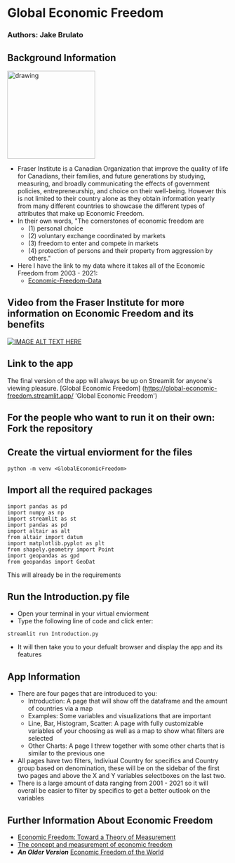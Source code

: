 # Global Economic Freedom
### Authors: Jake Brulato

## Background Information
<img src="https://upload.wikimedia.org/wikipedia/commons/thumb/1/1b/Fraser_Institute_logo.svg/1200px-Fraser_Institute_logo.svg.png" alt="drawing" width="200" height = "200"/>

- Fraser Institute is a Canadian Organization that improve the quality of life for Canadians, their families, and future generations by studying, measuring, and broadly communicating the effects of government policies, entrepreneurship, and choice on their well-being. However this is not limited to their country alone as
they obtain information yearly from many different countries to showcase the different types of attributes that make up Economic Freedom. 
- In their own words, "The cornerstones of economic freedom are 
    - (1) personal choice
    - (2) voluntary exchange coordinated by markets
    - (3) freedom to enter and compete in markets
    - (4) protection of persons and their property from aggression by others."
- Here I have the link to my data where it takes all of the Economic Freedom from 2003 - 2021:
    - [Economic-Freedom-Data](https://www.fraserinstitute.org/economic-freedom/dataset?geozone=world&page=dataset&min-year=2003&max-year=2021&filter=1&date-type=range)

## Video from the Fraser Institute for more information on Economic Freedom and its benefits
[![IMAGE ALT TEXT HERE](https://img.youtube.com/vi/3_HnZa2XSrc/0.jpg)](https://www.youtube.com/watch?v=3_HnZa2XSrc)


## Link to the app
The final version of the app will always be  up on Streamlit for anyone's viewing pleasure.
[Global Economic Freedom] (https://global-economic-freedom.streamlit.app/ 'Global Economic Freedom')


## For the people who want to run it on their own: Fork the repository

## Create the virtual enviorment for the files
```
python -m venv <GlobalEconomicFreedom>
```

## Import all the required packages
```
import pandas as pd
import numpy as np
import streamlit as st
import pandas as pd
import altair as alt
from altair import datum
import matplotlib.pyplot as plt
from shapely.geometry import Point
import geopandas as gpd
from geopandas import GeoDat
```

This will already be in the requirements

## Run the Introduction.py file
- Open your terminal in your virtual enviorment
- Type the following line of code and click enter:
```
streamlit run Introduction.py
```
- It will then take you to your defualt browser and display the app and its features

## App Information
- There are four pages that are introduced to you:
    - Introduction: A page that will show off the dataframe and the amount of countries via a map
    - Examples: Some variables and visualizations that are important 
    - Line, Bar, Histogram, Scatter: A page with fully customizable variables of your choosing as well as a map to show what filters are selected
    - Other Charts: A page I threw together with some other charts that is similar to the previous one
- All pages have two filters, Indiviual Country for specifics and Country group based on denomination, these will be on the sidebar of the first two pages and above the X and Y variables selectboxes on the last two.
- There is a large amount of data ranging from 2001 - 2021 so it will overall be easier to filter by specifics to get a better outlook on the variables


## Further Information About Economic Freedom
- [Economic Freedom: Toward a Theory of Measurement](https://books.google.com/books?id=T-lAnvB8r9QC&printsec=frontcover#v=onepage&q&f=false)
- [The concept and measurement of economic freedom](https://www.sciencedirect.com/science/article/pii/S0176268003000077?casa_token=z8NnHG3SHIMAAAAA:HfISf-LCoX4qlLCDTxVvENVC2tQkBNK-Z2ViPruSWG59SpInxU1Q1hMP_JM0TVVKZduvXpv8qIQ)
- ***An Older Version***
[Economic Freedom of the World](https://books.google.com/books?hl=en&lr=&id=79ut_adIb8oC&oi=fnd&pg=PR4&dq=Economic+Freedom+of+the+World&ots=rzoG22CXbK&sig=fSGhG4PRhry8vTisGSzuDyZcUZU#v=onepage&q=Economic%20Freedom%20of%20the%20World&f=false) 
